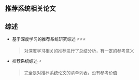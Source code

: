 ## 推荐系统相关论文

## 综述

- 基于深度学习的推荐系统研究综述 :star::star::star:

  > 对深度学习相关的推荐进行了总结分析，有一定的参考意义

- 推荐系统综述 :star:

  > 完全是对推荐系统论文的清单列表，没有参考价值

